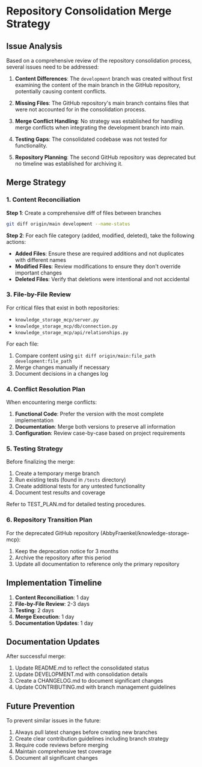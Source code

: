 # Repository Consolidation Merge Strategy 
## Issue Analysis  
  
Based on a comprehensive review of the repository consolidation process, several issues need to be addressed:  
  
1. **Content Differences**: The `development` branch was created without first examining the content of the main branch in the GitHub repository, potentially causing content conflicts. 
2. **Missing Files**: The GitHub repository's main branch contains files that were not accounted for in the consolidation process.  
  
3. **Merge Conflict Handling**: No strategy was established for handling merge conflicts when integrating the development branch into main.  
  
4. **Testing Gaps**: The consolidated codebase was not tested for functionality.  
  
5. **Repository Planning**: The second GitHub repository was deprecated but no timeline was established for archiving it. 
  
## Merge Strategy  
  
### 1. Content Reconciliation  
  
**Step 1**: Create a comprehensive diff of files between branches  
```bash  
git diff origin/main development --name-status  
``` 
  
**Step 2**: For each file category (added, modified, deleted), take the following actions:  
  
- **Added Files**: Ensure these are required additions and not duplicates with different names  
- **Modified Files**: Review modifications to ensure they don't override important changes  
- **Deleted Files**: Verify that deletions were intentional and not accidental 
  
### 3. File-by-File Review  
  
For critical files that exist in both repositories:  
- `knowledge_storage_mcp/server.py`  
- `knowledge_storage_mcp/db/connection.py`  
- `knowledge_storage_mcp/api/relationships.py`  
  
For each file:  
1. Compare content using `git diff origin/main:file_path development:file_path`  
2. Merge changes manually if necessary  
3. Document decisions in a changes log 
  
### 4. Conflict Resolution Plan  
  
When encountering merge conflicts:  
1. **Functional Code**: Prefer the version with the most complete implementation  
2. **Documentation**: Merge both versions to preserve all information  
3. **Configuration**: Review case-by-case based on project requirements  
  
### 5. Testing Strategy  
  
Before finalizing the merge:  
1. Create a temporary merge branch  
2. Run existing tests (found in `/tests` directory)  
3. Create additional tests for any untested functionality  
4. Document test results and coverage  
  
Refer to TEST_PLAN.md for detailed testing procedures. 
  
### 6. Repository Transition Plan  
  
For the deprecated GitHub repository (AbbyFraenkel/knowledge-storage-mcp):  
1. Keep the deprecation notice for 3 months  
2. Archive the repository after this period  
3. Update all documentation to reference only the primary repository  
  
## Implementation Timeline  
  
1. **Content Reconciliation**: 1 day  
2. **File-by-File Review**: 2-3 days  
3. **Testing**: 2 days  
4. **Merge Execution**: 1 day  
5. **Documentation Updates**: 1 day 
  
## Documentation Updates  
  
After successful merge:  
1. Update README.md to reflect the consolidated status  
2. Update DEVELOPMENT.md with consolidation details  
3. Create a CHANGELOG.md to document significant changes  
4. Update CONTRIBUTING.md with branch management guidelines  
  
## Future Prevention  
  
To prevent similar issues in the future:  
1. Always pull latest changes before creating new branches  
2. Create clear contribution guidelines including branch strategy  
3. Require code reviews before merging  
4. Maintain comprehensive test coverage  
5. Document all significant changes 
